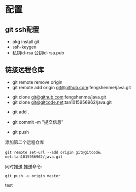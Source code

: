 # 配置

## git ssh配置
- pkg install git 
- ssh-keygen 
- 私钥id-rsa 公钥id-rsa.pub 
## 链接远程仓库
- git remote remove origin
- git remote add origin git@github.com:fengshenme/java.git

<!-- 克隆仓库 -->
- git clone git@github.com:fengshenme/java.git
- git clone git@gitcode.net:tan1015956962/java.git

<!-- add change -->
- git add .

<!-- 提交到本地仓库 -->
- git commit -m "提交信息"
<!-- 推送远程仓库 -->
- git push 

<!-- - git push --set-upstream origin master -->

添加第二个远程仓库
```
git remote set-url --add origin git@gitcode。net:tan1015956962/java.git
```
同时推送,推送命令:
```
git push -u origin master
```

test